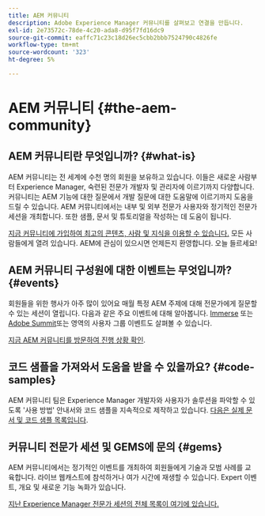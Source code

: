 ```yaml
---
title: AEM 커뮤니티
description: Adobe Experience Manager 커뮤니티를 살펴보고 연결을 만듭니다.
exl-id: 2e73572c-78de-4c20-ada8-d95f7fd16dc9
source-git-commit: eaffc71c23c18d26ec5cbb2bbb7524790c4826fe
workflow-type: tm+mt
source-wordcount: '323'
ht-degree: 5%

---
```


# AEM 커뮤니티 {#the-aem-community}

## AEM 커뮤니티란 무엇입니까? {#what-is}

AEM 커뮤니티는 전 세계에 수천 명의 회원을 보유하고 있습니다. 이들은 새로운 사람부터 Experience Manager, 숙련된 전문가 개발자 및 관리자에 이르기까지 다양합니다. 커뮤니티는 AEM 기능에 대한 질문에서 개발 질문에 대한 도움말에 이르기까지 도움을 드릴 수 있습니다. AEM 커뮤니티에서는 내부 및 외부 전문가 사용자와 정기적인 전문가 세션을 개최합니다. 또한 샘플, 문서 및 튜토리얼을 작성하는 데 도움이 됩니다.

[지금 커뮤니티에 가입하여 최고의 콘텐츠, 사람 및 지식을 이용할 수 있습니다.](https://experienceleaguecommunities.adobe.com/t5/adobe-experience-manager/ct-p/adobe-experience-manager-community) 모든 사람들에게 열려 있습니다. AEM에 관심이 있으시면 언제든지 환영합니다. 오늘 들르세요!

## AEM 커뮤니티 구성원에 대한 이벤트는 무엇입니까? {#events}

회원들을 위한 행사가 아주 많이 있어요 매월 특정 AEM 주제에 대해 전문가에게 질문할 수 있는 세션이 열립니다. 다음과 같은 주요 이벤트에 대해 알아봅니다. [Immerse](https://help-forums.adobe.com/content/adobeforums/en/experience-manager-forum/adobe-experience-manager.topic.html/forum__fb7p-the_immerseagendai.html) 또는 [Adobe Summit](https://business.adobe.com/summit/adobe-summit.html)또는 영역의 사용자 그룹 이벤트도 살펴볼 수 있습니다.

[지금 AEM 커뮤니티를 방문하여 진행 상황 확인](https://help-forums.adobe.com/content/adobeforums/en/experience-manager-forum/adobe-experience-manager.html).

## 코드 샘플을 가져와서 도움을 받을 수 있을까요? {#code-samples}

AEM 커뮤니티 팀은 Experience Manager 개발자와 사용자가 솔루션을 파악할 수 있도록 &#39;사용 방법&#39; 안내서와 코드 샘플을 지속적으로 제작하고 있습니다. [다음은 실제 문서 및 코드 샘플 목록입니다](https://experienceleaguecommunities.adobe.com/t5/adobe-experience-manager/ct-p/adobe-experience-manager-community).

## 커뮤니티 전문가 세션 및 GEMS에 문의 {#gems}

AEM 커뮤니티에서는 정기적인 이벤트를 개최하여 회원들에게 기술과 모범 사례를 교육합니다. 라이브 웹캐스트에 참석하거나 여가 시간에 재생할 수 있습니다. Expert 이벤트, 개요 및 새로운 기능 녹화가 있습니다.

[지난 Experience Manager 전문가 세션의 전체 목록이 여기에 있습니다.](https://experienceleague.adobe.com/docs/experience-manager-guides-learn/tutorials/knowledge-base/expert-session/expert-session.html?lang=en)
